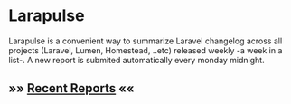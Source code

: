 # Larapulse

Larapulse is a convenient way to summarize Laravel changelog across all projects (Laravel, Lumen, Homestead, ..etc) released weekly -a week in a list-. A new report is submited automatically every monday midnight.

## »» [Recent Reports](https://github.com/rinvex/larapulse/tree/master/2016) ««

